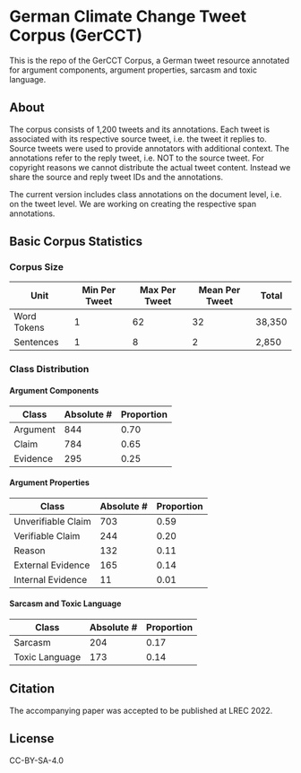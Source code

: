 # German Climate Change Tweet Corpus (GerCCT)

This is the repo of the GerCCT Corpus, a German tweet resource annotated for argument components, argument properties, sarcasm and toxic language. 

## About

The corpus consists of 1,200 tweets and its annotations. Each tweet is associated with its respective source tweet, i.e. the tweet it replies to. Source tweets were used to provide annotators with additional context. The annotations refer to the reply tweet, i.e. NOT to the source tweet. For copyright reasons we cannot distribute the actual tweet content. Instead we share the source and reply tweet IDs and the annotations. 

The current version includes class annotations on the document level, i.e. on the tweet level. We are working on creating the respective span annotations. 

## Basic Corpus Statistics

### Corpus Size

Unit | Min Per Tweet | Max Per Tweet | Mean Per Tweet | Total
-----|---------------|---------------|----------------|------
Word Tokens | 1 | 62 | 32 | 38,350
Sentences | 1 | 8 | 2 | 2,850

### Class Distribution 

#### Argument Components

Class | Absolute # | Proportion 
------|------------|-----------
Argument | 844 | 0.70
Claim | 784 | 0.65 
Evidence | 295 | 0.25

#### Argument Properties

Class | Absolute # | Proportion
------|------------|-----------
Unverifiable Claim | 703 | 0.59
Verifiable Claim | 244 | 0.20
Reason | 132 | 0.11
External Evidence | 165 | 0.14 
Internal Evidence | 11 | 0.01

#### Sarcasm and Toxic Language

Class | Absolute # | Proportion
------|------------|-----------
Sarcasm | 204 | 0.17
Toxic Language | 173 | 0.14

## Citation

The accompanying paper was accepted to be published at LREC 2022.

## License

CC-BY-SA-4.0